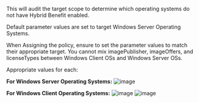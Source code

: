 This will audit the target scope to determine which operating systems do not have Hybrid Benefit enabled. 

Default parameter values are set to target Windows Server Operating Systems.

When Assigning the policy, ensure to set the parameter values to match their appropriate target. You cannot mix imagePublisher, imageOffers, and licenseTypes between Windows Client OSs and Windows Server OSs.

Appropriate values for each:

  **For Windows Server Operating Systems:**
	![image](https://user-images.githubusercontent.com/128192321/233497956-67af5b23-0391-4493-8c1f-23656deb461a.png)

  **For Windows Client Operating Systems:**
    ![image](https://user-images.githubusercontent.com/128192321/233497904-e32ebeca-3aa9-43d9-af51-12257ff1593e.png)
    ![image](https://user-images.githubusercontent.com/128192321/233497843-c39be031-ffd0-43e0-b8da-e0e701f7f454.png)
